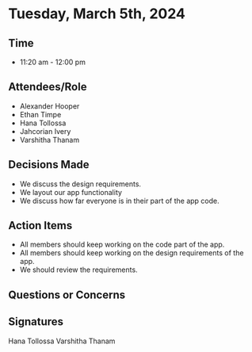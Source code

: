 # Tuesday, March 5th, 2024
## Time
- 11:20 am - 12:00 pm
## Attendees/Role
- Alexander Hooper
- Ethan Timpe
- Hana Tollossa
- Jahcorian Ivery
- Varshitha Thanam
## Decisions Made
- We discuss the design requirements.
- We layout our app functionality
- We discuss how far everyone is in their part of the app code.
## Action Items
- All members should keep working on the code part of the app.
- All members should keep working on the design requirements of the app.
- We should review the requirements.
## Questions or Concerns

## Signatures  
Hana Tollossa
Varshitha Thanam

  
